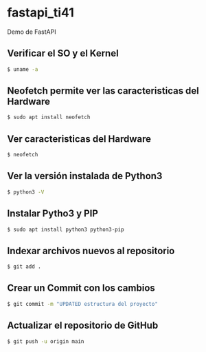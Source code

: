 # fastapi_ti41
Demo de FastAPI

## Verificar el SO y el Kernel
```bash
$ uname -a
```

## Neofetch permite ver las caracteristicas del Hardware

```bash
$ sudo apt install neofetch
```

## Ver caracteristicas del Hardware

```bash
$ neofetch
```

## Ver la versión instalada de Python3

```bash
$ python3 -V
```

## Instalar Pytho3 y PIP

```bash
$ sudo apt install python3 python3-pip
```

## Indexar archivos nuevos al repositorio

```bash
$ git add .
```

## Crear un Commit con los cambios

```bash
$ git commit -m "UPDATED estructura del proyecto"
```

## Actualizar el repositorio de GitHub

```bash
$ git push -u origin main
```
